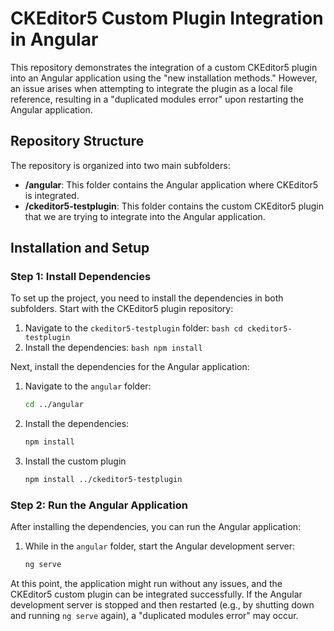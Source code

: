 # CKEditor5 Custom Plugin Integration in Angular

This repository demonstrates the integration of a custom CKEditor5 plugin into an Angular application using the "new installation methods." However, an issue arises when attempting to integrate the plugin as a local file reference, resulting in a "duplicated modules error" upon restarting the Angular application.

## Repository Structure

The repository is organized into two main subfolders:

- **/angular**: This folder contains the Angular application where CKEditor5 is integrated.
- **/ckeditor5-testplugin**: This folder contains the custom CKEditor5 plugin that we are trying to integrate into the Angular application.

## Installation and Setup

### Step 1: Install Dependencies

To set up the project, you need to install the dependencies in both subfolders. Start with the CKEditor5 plugin repository:

1. Navigate to the `ckeditor5-testplugin` folder:
   ```bash cd ckeditor5-testplugin```
2. Install the dependencies:
   ```bash npm install```

Next, install the dependencies for the Angular application:

1. Navigate to the `angular` folder:
   ```bash
   cd ../angular
   ```
2. Install the dependencies:
   ```bash
   npm install
   ```

3. Install the custom plugin
   ```bash
   npm install ../ckeditor5-testplugin
   ```

### Step 2: Run the Angular Application

After installing the dependencies, you can run the Angular application:

1. While in the `angular` folder, start the Angular development server:
   ```bash
   ng serve
   ```

At this point, the application might run without any issues, and the CKEditor5 custom plugin can be integrated successfully. 
If  the Angular development server is stopped and then restarted (e.g., by shutting down and running `ng serve` again), a "duplicated modules error" may occur.
